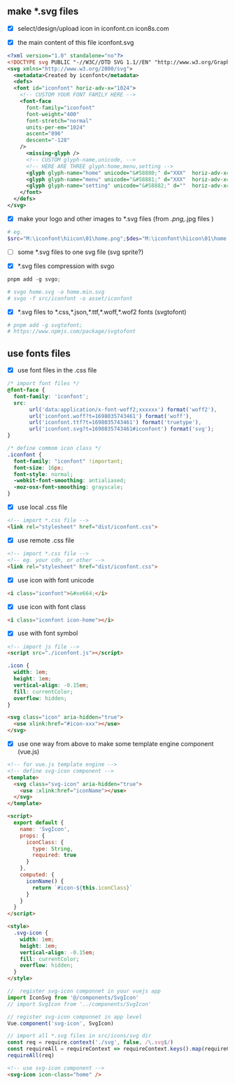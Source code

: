 ## make *.svg files

- [x] select/design/upload icon in iconfont.cn icon8s.com


- [x] the main content of this file iconfont.svg
```svg
<?xml version="1.0" standalone="no"?>
<!DOCTYPE svg PUBLIC "-//W3C//DTD SVG 1.1//EN" "http://www.w3.org/Graphics/SVG/1.1/DTD/svg11.dtd" >
<svg xmlns="http://www.w3.org/2000/svg">
  <metadata>Created by iconfont</metadata>
  <defs>
  <font id="iconfont" horiz-adv-x="1024">
    <!-- CUSTOM YOUR FONT FAMILY HERE -->
    <font-face
      font-family="iconfont"
      font-weight="400"
      font-stretch="normal"
      units-per-em="1024"
      ascent="896"
      descent="-128"
    />
      <missing-glyph />
      <!-- CUSTOM glyph-name,unicode, -->
      <!-- HERE ARE THREE glyph:home,menu,setting -->
      <glyph glyph-name="home" unicode="&#58880;" d="XXX"  horiz-adv-x="1024" />
      <glyph glyph-name="menu" unicode="&#58881;" d="XXX"  horiz-adv-x="1024" />
      <glyph glyph-name="setting" unicode="&#58882;" d=""  horiz-adv-x="1024" />
    </font>
  </defs>
</svg>

```

- [x] make your logo and other images to *.svg files (from *.png,*.jpg files )
```powershell
# eg.
$src="M:\iconfont\hiicon\01\home.png";$des="M:\iconfont\hiicon\01\home.svg";magick convert  $src  $des;
```

- [ ] some *.svg files to one svg file (svg sprite?)

- [x] *.svg files compression with svgo

```powershell
pnpm add -g svgo;

# svgo home.svg -o home.min.svg
# svgo -f src/iconfont -o asset/iconfont
```

- [x] *.svg files to \*.css,\*.json,\*.ttf,\*.woff,\*.wof2 fonts (svgtofont)
```powershell
# pnpm add -g svgtofont;
# https://www.npmjs.com/package/svgtofont
```

## use fonts files
- [x] use font files in the .css file 
```css
/* import font files */
@font-face {
  font-family: 'iconfont';
  src: 
       url('data:application/x-font-woff2;xxxxxx') format('woff2'),
       url('iconfont.woff?t=1698035743461') format('woff'),
       url('iconfont.ttf?t=1698035743461') format('truetype'),
       url('iconfont.svg?t=1698035743461#iconfont') format('svg');
}
```

```css
/* define commom icon class */
.iconfont {
  font-family: "iconfont" !important;
  font-size: 16px;
  font-style: normal;
  -webkit-font-smoothing: antialiased;
  -moz-osx-font-smoothing: grayscale;
}
```

- [x] use local .css file
```html
<!-- import *.css file -->
<link rel="stylesheet" href="dist/iconfont.css">
```

- [x] use remote .css file
```html
<!-- import *.css file -->
<!-- eg. your cdn, or other -->
<link rel="stylesheet" href="dist/iconfont.css">
```

- [x] use icon with font unicode
```html
<i class="iconfont">&#xe664;</i>
```

- [x] use icon with font class
```html
<i class="iconfont icon-home"></i>
```


- [x] use with font symbol
```html
<!-- import js file -->
<script src="./iconfont.js"></script>
```

```css
.icon {
  width: 1em;
  height: 1em;
  vertical-align: -0.15em;
  fill: currentColor;
  overflow: hidden;
}
```

```html
<svg class="icon" aria-hidden="true">
  <use xlink:href="#icon-xxx"></use>
</svg>
```

- [x] use one way from above to make some template engine component (vue.js)
```html
<!-- for vue.js template engine -->
<!-- define svg-icon component -->
<template>
  <svg class="svg-icon" aria-hidden="true">
    <use :xlink:href="iconName"></use>
  </svg>
</template>

<script>
  export default {
    name: 'SvgIcon',
    props: {
      iconClass: {
        type: String,
        required: true
      }
    },
    computed: {
      iconName() {
        return `#icon-${this.iconClass}`
      }
    }
  }
</script>

<style>
  .svg-icon {
    width: 1em;
    height: 1em;
    vertical-align: -0.15em;
    fill: currentColor;
    overflow: hidden;
  }
</style>
```

```ts
//  register svg-icon componnet in your vuejs app
import IconSvg from '@/components/SvgIcon'
// import SvgIcon from '../components/SvgIcon'

// register svg-icon componnet in app level
Vue.component('svg-icon', SvgIcon)

// import all *.svg files in src/icons/svg dir
const req = require.context('./svg', false, /\.svg$/)
const requireAll = requireContext => requireContext.keys().map(requireContext)
requireAll(req)
```

```html
<!-- use svg-icon component -->
<svg-icon icon-class="home" />
```
